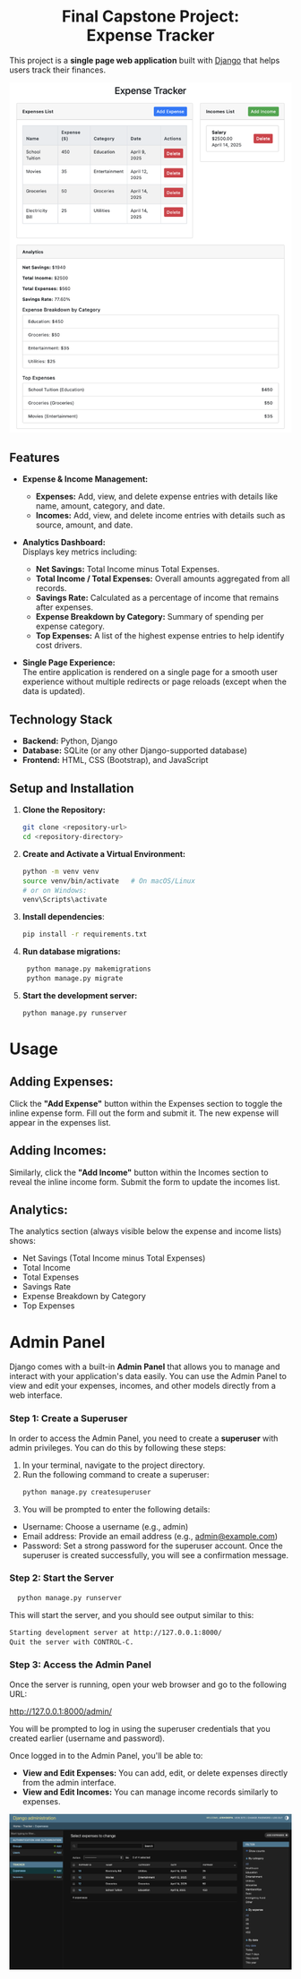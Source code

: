 <h1 align="center">Final Capstone Project: <br> Expense Tracker</h1>

This project is a **single page web application** built with [Django](https://www.djangoproject.com/) that helps users track their finances.

![Screenshot of the Application](screenshots/screenshot_of_the_app.png "Screenshot")


## Features

- **Expense & Income Management:**  
  - **Expenses:** Add, view, and delete expense entries with details like name, amount, category, and date.  
  - **Incomes:** Add, view, and delete income entries with details such as source, amount, and date.

- **Analytics Dashboard:**  
  Displays key metrics including:  
  - **Net Savings:** Total Income minus Total Expenses.  
  - **Total Income / Total Expenses:** Overall amounts aggregated from all records.  
  - **Savings Rate:** Calculated as a percentage of income that remains after expenses.  
  - **Expense Breakdown by Category:** Summary of spending per expense category.  
  - **Top Expenses:** A list of the highest expense entries to help identify cost drivers.

- **Single Page Experience:**  
  The entire application is rendered on a single page for a smooth user experience without multiple redirects or page reloads (except when the data is updated).

## Technology Stack

- **Backend:** Python, Django  
- **Database:** SQLite (or any other Django-supported database)  
- **Frontend:** HTML, CSS (Bootstrap), and JavaScript  

## Setup and Installation

1. **Clone the Repository:**
   ```bash
   git clone <repository-url>
   cd <repository-directory>
   
2. **Create and Activate a Virtual Environment:**
   ```bash
   python -m venv venv
   source venv/bin/activate   # On macOS/Linux
   # or on Windows:
   venv\Scripts\activate

3. **Install dependencies**:
   ```bash
   pip install -r requirements.txt

4. **Run database migrations:**
   ```bash
    python manage.py makemigrations
    python manage.py migrate

5. **Start the development server:**
   ```bash
   python manage.py runserver

# Usage

## Adding Expenses:
Click the **"Add Expense"** button within the Expenses section to toggle the inline expense form. Fill out the form and submit it. The new expense will appear in the expenses list.
## Adding Incomes:
Similarly, click the **"Add Income"** button within the Incomes section to reveal the inline income form. Submit the form to update the incomes list.
## Analytics:
The analytics section (always visible below the expense and income lists) shows:
- Net Savings (Total Income minus Total Expenses)
- Total Income
- Total Expenses
- Savings Rate
- Expense Breakdown by Category
- Top Expenses

# Admin Panel

Django comes with a built-in **Admin Panel** that allows you to manage and interact with your application's data easily. You can use the Admin Panel to view and edit your expenses, incomes, and other models directly from a web interface.

### Step 1: Create a Superuser

In order to access the Admin Panel, you need to create a **superuser** with admin privileges. You can do this by following these steps:

1. In your terminal, navigate to the project directory.
2. Run the following command to create a superuser:
   ```bash
   python manage.py createsuperuser
3. You will be prompted to enter the following details:
- Username: Choose a username (e.g., admin)
- Email address: Provide an email address (e.g., admin@example.com)
- Password: Set a strong password for the superuser account.
Once the superuser is created successfully, you will see a confirmation message.

### Step 2: Start the Server
```bash
  python manage.py runserver
```

This will start the server, and you should see output similar to this:
```bash
Starting development server at http://127.0.0.1:8000/
Quit the server with CONTROL-C.
```

### Step 3: Access the Admin Panel
Once the server is running, open your web browser and go to the following URL:

http://127.0.0.1:8000/admin/

You will be prompted to log in using the superuser credentials that you created earlier (username and password).

Once logged in to the Admin Panel, you'll be able to:
- **View and Edit Expenses:** You can add, edit, or delete expenses directly from the admin interface.
- **View and Edit Incomes:** You can manage income records similarly to expenses.

![Screenshot of the Admin Panel](screenshots/screenshot_of_admin_panel.png "Screenshot")













